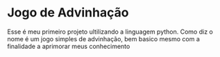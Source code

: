# Jogo de Advinhação

Esse é meu primeiro projeto ultilizando a linguagem python. 
Como diz o nome é um jogo simples de advinhação, bem basico mesmo com a finalidade a aprimorar meus conhecimento
